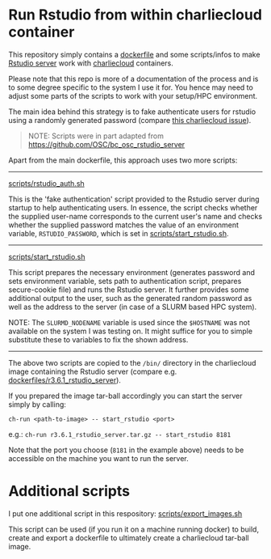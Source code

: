 # Run Rstudio from within charliecloud container

This repository simply contains a [dockerfile](https://docs.docker.com/engine/reference/builder/) and some scripts/infos to make [Rstudio server](https://rstudio.com/products/rstudio/) work with [charliecloud](https://github.com/hpc/charliecloud) containers.

Please note that this repo is more of a documentation of the process and is to some degree specific to the system I use it for.
You hence may need to adjust some parts of the scripts to work with your setup/HPC environment.

The main idea behind this strategy is to fake authenticate users for rstudio using a randomly generated password (compare [this charliecloud issue](https://github.com/hpc/charliecloud/issues/569)).

> NOTE: Scripts were in part adapted from https://github.com/OSC/bc_osc_rstudio_server

Apart from the main dockerfile, this approach uses two more scripts:

---------
[scripts/rstudio_auth.sh](scripts/rstudio_auth.sh)

This is the 'fake authentication' script provided to the Rstudio server during startup to help authenticating users.
In essence, the script checks whether the supplied user-name corresponds to the current user's name and checks whether the supplied password matches the value of an environment variable, `RSTUDIO_PASSWORD`, which is set in [scripts/start_rstudio.sh](scripts/start_rstudio.sh).

---------
[scripts/start_rstudio.sh](scripts/start_rstudio.sh)

This script prepares the necessary environment (generates password and sets environment variable, sets path to authentication script, prepares secure-cookie file) and runs the Rstudio server. It further provides some additional output to the user, such as the generated random password as well as the address to the server (in case of a SLURM based HPC system).

NOTE: The `SLURMD_NODENAME` variable is used since the `$HOSTNAME` was not available on the system I was testing on. It might suffice for you to simple substitute these to variables to fix the shown address.

---------

The above two scripts are copied to the `/bin/` directory in the charliecloud image containing the Rstudio server (compare e.g. [dockerfiles/r3.6.1_rstudio_server](dockerfiles/r3.6.1_rstudio_server)).

If you prepared the image tar-ball accordingly you can start the server simply by calling:

`ch-run <path-to-image> -- start_rstudio <port>`

e.g.: `ch-run r3.6.1_rstudio_server.tar.gz -- start_rstudio 8181`

Note that the port you choose (`8181` in the example above) needs to be accessible on the machine you want to run the server.


# Additional scripts

I put one additional script in this respository: [scripts/export_images.sh](scripts/export_image.sh)

This script can be used (if you run it on a machine running docker) to build, create and export a dockerfile to ultimately create a charliecloud tar-ball image.

